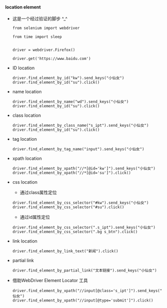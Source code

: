 #### location element 

* 这是一个经过验证的脚步 ^_^
  ```
  from selenium import webdriver

  from time import sleep


  driver = webdriver.Firefox()

  driver.get('https://www.baidu.com')
  ```

* ID location
  ```
  driver.find_element_by_id("kw").send_keys("小仙女")
  driver.find_element_by_id("su").click()
  ```

* name location

  ```
  driver.find_element_by_name("wd").send_keys("小仙女")
  driver.find_element_by_id("su").click()
  ```

* class location

  ```
  driver.find_element_by_class_name("s_ipt").send_keys("小仙女")
  driver.find_element_by_id("su").click()
  ```

* tag location

  ```
  driver.find_element_by_tag_name("input").send_keys("小仙女")
  ```

* xpath location
  ```
  driver.find_element_by_xpath("//*[@id='kw']").send_keys("小仙女")
  driver.find_element_by_xpath("//*[@id='su']").click()
  ```
* css location

  - 通过class属性定位

  ```
  driver.find_element_by_css_selector("#kw").send_keys("小仙女")
  driver.find_element_by_css_selector("#su").click()
  ```
  - 通过id属性定位

  ```
  driver.find_element_by_css_selector(".s_ipt").send_keys("小仙女")
  driver.find_element_by_css_selector(".bg s_btn").click()
  ```


* link location
  ```
  driver.find_element_by_link_text("新闻").click()
  ```
* partial link

  ```
  driver.find_element_by_partial_link("文本链接").send_keys("小仙女")

  ```

* 借助WebDriver Element Locator 工具
  ```
  driver.find_element_by_xpath("//input[@class='s_ipt']").send_keys("小仙女")
  driver.find_element_by_xpath("//input[@type='submit']").click()
  ```



